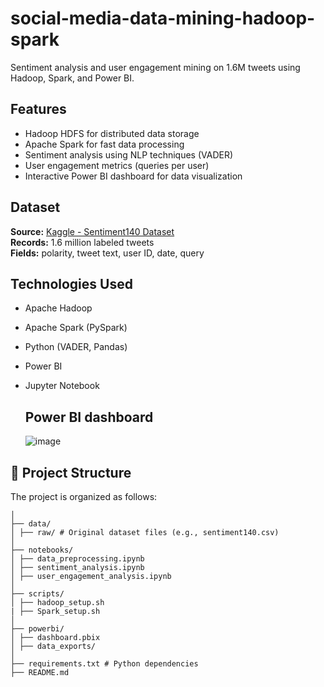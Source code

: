# social-media-data-mining-hadoop-spark

Sentiment analysis and user engagement mining on 1.6M tweets using Hadoop, Spark, and Power BI.

##  Features

- Hadoop HDFS for distributed data storage  
- Apache Spark for fast data processing  
- Sentiment analysis using NLP techniques (VADER)  
- User engagement metrics (queries per user)  
- Interactive Power BI dashboard for data visualization  

## Dataset

**Source:** [Kaggle - Sentiment140 Dataset](https://www.kaggle.com/kazanova/sentiment140)  
**Records:** 1.6 million labeled tweets  
**Fields:** polarity, tweet text, user ID, date, query  

## Technologies Used

- Apache Hadoop  
- Apache Spark (PySpark)  
- Python (VADER, Pandas)  
- Power BI  
- Jupyter Notebook

  ## Power BI dashboard
  ![image](https://github.com/user-attachments/assets/b895ad7c-59c9-4bc2-ba65-bcd0b9cdc027)


## 📁 Project Structure

The project is organized as follows:

```social-media-data-mining/
│
├── data/
│ ├── raw/ # Original dataset files (e.g., sentiment140.csv)
│
├── notebooks/
│ ├── data_preprocessing.ipynb
│ ├── sentiment_analysis.ipynb
│ ├── user_engagement_analysis.ipynb
│
├── scripts/
│ ├── hadoop_setup.sh
| ├── Spark_setup.sh
│
├── powerbi/
│ ├── dashboard.pbix
│ ├── data_exports/
│
├── requirements.txt # Python dependencies
├── README.md
